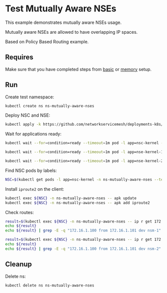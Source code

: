 # Test Mutually Aware NSEs

This example demonstrates mutually aware NSEs usage.

Mutually aware NSEs are allowed to have overlapping IP spaces.

Based on Policy Based Routing example.

## Requires

Make sure that you have completed steps from [basic](../../basic) or [memory](../../memory) setup.

## Run

Create test namespace:
```bash
kubectl create ns ns-mutually-aware-nses
```

Deploy NSC and NSE:
```bash
kubectl apply -k https://github.com/networkservicemesh/deployments-k8s/examples/features/mutually-aware-nses?ref=2410ea1daa76568dd36e4d3364d70ab4baffd1ac

```

Wait for applications ready:
```bash
kubectl wait --for=condition=ready --timeout=1m pod -l app=nsc-kernel -n ns-mutually-aware-nses
```
```bash
kubectl wait --for=condition=ready --timeout=1m pod -l app=nse-kernel-1 -n ns-mutually-aware-nses
```
```bash
kubectl wait --for=condition=ready --timeout=1m pod -l app=nse-kernel-2 -n ns-mutually-aware-nses
```

Find NSC pods by labels:
```bash
NSC=$(kubectl get pods -l app=nsc-kernel -n ns-mutually-aware-nses --template '{{range .items}}{{.metadata.name}}{{"\n"}}{{end}}')
```

Install `iproute2` on the client:
```bash
kubectl exec ${NSC} -n ns-mutually-aware-nses -- apk update
kubectl exec ${NSC} -n ns-mutually-aware-nses -- apk add iproute2
```

Check routes:
```bash
result=$(kubectl exec ${NSC} -n ns-mutually-aware-nses -- ip r get 172.16.1.100 from 172.16.1.101 ipproto tcp dport 6666)
echo ${result}
echo ${result} | grep -E -q "172.16.1.100 from 172.16.1.101 dev nsm-1"
```

```bash
result=$(kubectl exec ${NSC} -n ns-mutually-aware-nses -- ip r get 172.16.1.100 from 172.16.1.101 ipproto udp dport 5555)
echo ${result}
echo ${result} | grep -E -q "172.16.1.100 from 172.16.1.101 dev nsm-2"
```

## Cleanup

Delete ns:
```bash
kubectl delete ns ns-mutually-aware-nses
```
